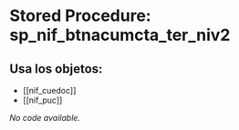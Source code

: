 # Stored Procedure: sp_nif_btnacumcta_ter_niv2

## Usa los objetos:
- [[nif_cuedoc]]
- [[nif_puc]]

*No code available.*
